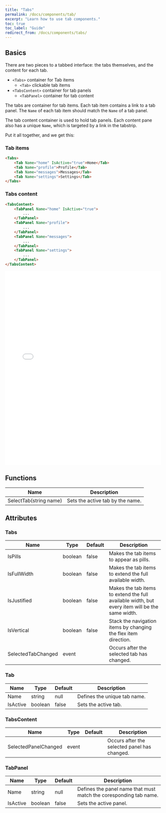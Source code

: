 ```yaml
---
title: "Tabs"
permalink: /docs/components/tab/
excerpt: "Learn how to use tab components."
toc: true
toc_label: "Guide"
redirect_from: /docs/components/tabs/
---
```


## Basics

There are two pieces to a tabbed interface: the tabs themselves, and the content for each tab. 

- `<Tabs>` container for Tab items
  - `<Tab>` clickable tab items
- `<TabsContent>` container for tab panels
  - `<TabPanel>` container for tab content

The tabs are container for tab items. Each tab item contains a link to a tab panel. The `Name` of each tab item should match the `Name` of a tab panel.

The tab content container is used to hold tab panels. Each content pane also has a unique `Name`, which is targeted by a link in the tabstrip.

Put it all together, and we get this:

### Tab items

```html
<Tabs>
    <Tab Name="home" IsActive="true">Home</Tab>
    <Tab Name="profile">Profile</Tab>
    <Tab Name="messages">Messages</Tab>
    <Tab Name="settings">Settings</Tab>
</Tabs>
```

### Tabs content

```html
<TabsContent>
    <TabPanel Name="home" IsActive="true">
        ...
    </TabPanel>
    <TabPanel Name="profile">
        ...
    </TabPanel>
    <TabPanel Name="messages">
        ...
    </TabPanel>
    <TabPanel Name="settings">
        ...
    </TabPanel>
</TabsContent>
```

<iframe src="/examples/tabs/basic/" frameborder="0" scrolling="no" style="width:100%;height:625px;"></iframe>

## Functions

| Name                    | Description                                                                                 |
|-------------------------|---------------------------------------------------------------------------------------------|
| SelectTab(string name)  | Sets the active tab by the name.                                                            |

## Attributes

### Tabs

| Name                | Type                                                                       | Default          | Description                                                                                           |
|---------------------|----------------------------------------------------------------------------|------------------|-------------------------------------------------------------------------------------------------------|
| IsPills             | boolean                                                                    | false            | Makes the tab items to appear as pills.                                                               |
| IsFullWidth         | boolean                                                                    | false            | Makes the tab items to extend the full available width.                                               |
| IsJustified         | boolean                                                                    | false            | Makes the tab items to extend the full available width, but every item will be the same width.        |
| IsVertical          | boolean                                                                    | false            | Stack the navigation items by changing the flex item direction.                                       |
| SelectedTabChanged  | event                                                                      |                  | Occurs after the selected tab has changed.                                                            |

### Tab

| Name                | Type                                                                       | Default          | Description                                                                                           |
|---------------------|----------------------------------------------------------------------------|------------------|-------------------------------------------------------------------------------------------------------|
| Name                | string                                                                     | null             | Defines the unique tab name.                                                                          |
| IsActive            | boolean                                                                    | false            | Sets the active tab.                                                                                  |

### TabsContent

| Name                | Type                                                                       | Default          | Description                                                                                           |
|---------------------|----------------------------------------------------------------------------|------------------|-------------------------------------------------------------------------------------------------------|
| SelectedPanelChanged | event                                                                     |                  | Occurs after the selected panel has changed.                                                          |

### TabPanel

| Name                | Type                                                                       | Default          | Description                                                                                           |
|---------------------|----------------------------------------------------------------------------|------------------|-------------------------------------------------------------------------------------------------------|
| Name                | string                                                                     | null             | Defines the panel name that must match the coresponding tab name.                                     |
| IsActive            | boolean                                                                    | false            | Sets the active panel.                                                                                |


